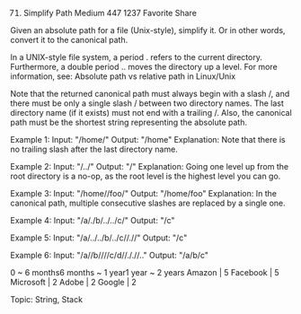 71. Simplify Path
Medium 447 1237 Favorite Share

Given an absolute path for a file (Unix-style), simplify it. Or in other words, convert it to the canonical path.

In a UNIX-style file system, a period . refers to the current directory. Furthermore, a double period .. moves the directory up a level. For more information, see: Absolute path vs relative path in Linux/Unix

Note that the returned canonical path must always begin with a slash /, and there must be only a single slash / between two directory names. The last directory name (if it exists) must not end with a trailing /. Also, the canonical path must be the shortest string representing the absolute path.

Example 1:
Input: "/home/"
Output: "/home"
Explanation: Note that there is no trailing slash after the last directory name.

Example 2:
Input: "/../"
Output: "/"
Explanation: Going one level up from the root directory is a no-op, as the root level is the highest level you can go.

Example 3:
Input: "/home//foo/"
Output: "/home/foo"
Explanation: In the canonical path, multiple consecutive slashes are replaced by a single one.

Example 4:
Input: "/a/./b/../../c/"
Output: "/c"

Example 5:
Input: "/a/../../b/../c//.//"
Output: "/c"

Example 6:
Input: "/a//b////c/d//././/.."
Output: "/a/b/c"

0 ~ 6 months6 months ~ 1 year1 year ~ 2 years
Amazon | 5 Facebook | 5 Microsoft | 2 Adobe | 2
Google | 2

Topic: String, Stack


